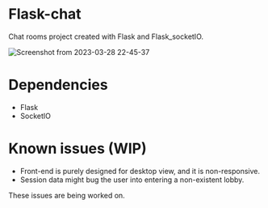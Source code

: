 # Flask-chat

Chat rooms project created with Flask and Flask_socketIO.

![Screenshot from 2023-03-28 22-45-37](https://user-images.githubusercontent.com/95043218/228362698-ccfdc715-0ffe-4b91-b0b7-a0ded815821a.png)

# Dependencies

- Flask
- SocketIO

# Known issues (WIP)
- Front-end is purely designed for desktop view, and it is non-responsive.
- Session data might bug the user into entering a non-existent lobby.

These issues are being worked on.
